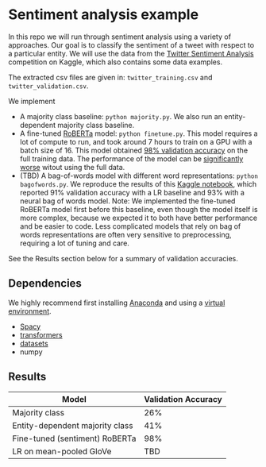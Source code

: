# Sentiment analysis example
In this repo we will run through sentiment analysis using a variety of approaches.
Our goal is to classify the sentiment of a tweet with respect to a particular entity.
We will use the data from the
[Twitter Sentiment Analysis](https://www.kaggle.com/datasets/jp797498e/twitter-entity-sentiment-analysis)
competition on Kaggle, which also contains some data examples.

The extracted csv files are given in: `twitter_training.csv` and `twitter_validation.csv`.

We implement
* A majority class baseline: `python majority.py`.
    We also run an entity-dependent majority class baseline.
* A fine-tuned [RoBERTa](https://arxiv.org/abs/1907.11692) model: `python finetune.py`.
    This model requires a lot of compute to run, and took around 7 hours to train on a
    GPU with a batch size of 16.
    This model obtained [98% validation accuracy](https://wandb.ai/justinchiu/huggingface/runs/1fhaix7u) on the full training data.
    The performance of the model can be [significantly worse](https://wandb.ai/justinchiu/huggingface/runs/13h1ufc9)
    witout using the full data.
* (TBD) A bag-of-words model with different word representations: `python bagofwords.py`.
    We reproduce the results of this
    [Kaggle notebook](https://www.kaggle.com/code/katearb/sentiment-analysis-in-twitter-93-test-acc),
    which reported 91% validation accuracy with a LR baseline and 93% with a neural bag of words model.
    Note: We implemented the fine-tuned RoBERTa model first before this baseline,
    even though the model itself is more complex,
    because we expected it to both have better performance and be easier to code.
    Less complicated models that rely on bag of words representations are often
    very sensitive to preprocessing, requiring a lot of tuning and care.

See the Results section below for a summary of validation accuracies.

## Dependencies
We highly recommend first installing [Anaconda](https://docs.anaconda.com/anaconda/install/)
and using a
[virtual environment](https://docs.conda.io/projects/conda/en/latest/user-guide/tasks/manage-environments.html).

* [Spacy](https://spacy.io/usage)
* [transformers](https://huggingface.co/docs/transformers/installation)
* [datasets](https://huggingface.co/docs/datasets/installation)
* numpy

## Results
| Model                           | Validation Accuracy |
| ------------------------------- | ------------------- |
| Majority class                  |                 26% |
| Entity-dependent majority class |                 41% |
| Fine-tuned (sentiment) RoBERTa  |                 98% |
| LR on mean-pooled GloVe         |                 TBD | 
